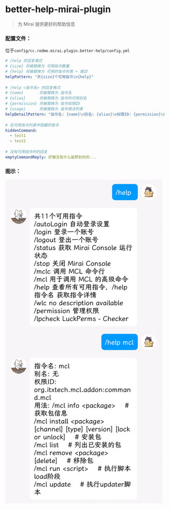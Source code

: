 # better-help-mirai-plugin

> 为 Mirai 提供更好的帮助信息

### 配置文件：

位于`config/cc.redme.mirai.plugin.better-help/config.yml`

```yaml
# /help 的回复格式
# {size} 将被替换为 可用指令数量
# {help} 将被替换为 可用的指令列表 + 描述
helpPattern: "共{size}个可用指令\n{help}"

# /help <指令名> 的回复格式
# {name}       将被替换为 指令名
# {alias}      将被替换为 指令的可用别名
# {permission} 将被替换为 指令权限ID
# {usage}      将被替换为 指令用法列表
helpDetailPattern: "指令名: {name}\n别名: {alias}\n权限ID: {permission}\n用法: {usage}"

# 在可用指令列表中隐藏的指令
hiddenCommand:
  - test1
  - test2

# 没有可用指令时的回复
emptyCommandReply: 好像没有什么能帮到你的...
```

### 图示：
![assets/usage.png](assets/usage.png)